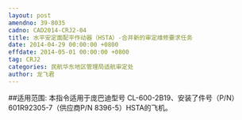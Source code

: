 ```yaml
---
layout: post
amendno: 39-8035
cadno: CAD2014-CRJ2-04
title: 水平安定面配平作动器（HSTA）-合并新的审定维修要求任务
date: 2014-04-29 00:00:00 +0800
effdate: 2014-05-01 00:00:00 +0800
tag: CRJ2
categories: 民航华东地区管理局适航审定处
author: 龙飞君
---
```


##适用范围:
本指令适用于庞巴迪型号 CL-600-2B19、安装了件号（P/N） 601R92305-7（供应商P/N 8396-5）HSTA的飞机。

